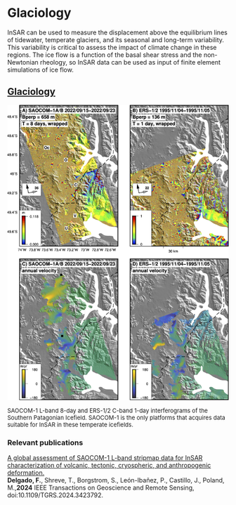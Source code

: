 

# **Glaciology**

InSAR can be used to measure the displacement above the equilibrium lines of tidewater, temperate glaciers, and its seasonal and long-term variability. This variability is critical to assess the impact of climate change in these regions. The ice flow is a function of the basal shear stress and the non-Newtonian rheology, so InSAR data can be used as input of finite element simulations of ice flow.

<h2><b><a href="https://fdelgadodelapuente.github.io/research/glacier">Glaciology</a></b></h2> 
<img style="float: center;" src="/images/saocom_8days_longswath.png" style="width:500px;">
<p style="font-size:small">SAOCOM-1 L-band 8-day and ERS-1/2 C-band 1-day interferograms of the Southern Patagonian Icefield. SAOCOM-1 is the only platforms that acquires data suitable for InSAR in these temperate icefields.</p> 
<!--
<img style="float: center;" src="/images/villarrica_coherence.png" style="width:400px;">
<p style="font-size:small">COSMO-SkyMed X-band  1-day and UAVSAR L-band 2-day wrapped interferograms of Villarrica volcano. The volcano is covered by glaciers, and coherence is only sustained on the 2-day L-band pairs.</p> 
-->

### **Relevant publications**
[A global assessment of SAOCOM-1 L-band stripmap data for InSAR characterization of volcanic, tectonic, cryospheric, and anthropogenic deformation.](https://ieeexplore.ieee.org/document/10586971)<br>
**Delgado, F.**, Shreve, T., Borgstrom, S., León-Ibañez, P., Castillo, J., Poland, M.,**2024** IEEE Transactions on Geoscience and Remote Sensing, doi:10.1109/TGRS.2024.3423792.
